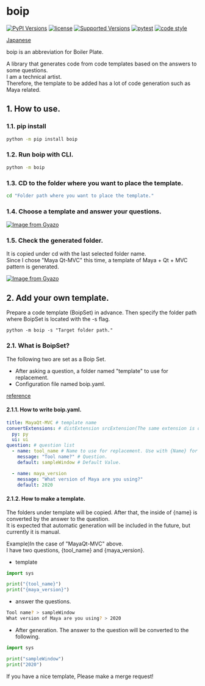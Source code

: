# boip
[![PyPI Versions](https://img.shields.io/pypi/v/boip.svg)](https://pypi.org/project/boip)
[![license](https://img.shields.io/pypi/l/boip)](https://pypi.org/project/boip)
[![Supported Versions](https://img.shields.io/pypi/pyversions/boip.svg)](https://pypi.org/project/boip)
[![pytest](https://codecov.io/gh/InTack2/boip/branch/master/graph/badge.svg)](https://codecov.io/gh/InTack2/boip)
[![code style](https://img.shields.io/badge/code%20style-flake8-000000.svg)](https://pypi.org/project/flake8/)  

[Japanese](https://github.com/InTack2/boip/blob/master/README_JP.md)

boip is an abbreviation for Boiler Plate.  

A library that generates code from code templates based on the answers to some questions.  
I am a technical artist.  
Therefore, the template to be added has a lot of code generation such as Maya related.  


## 1. How to use.
### 1.1. pip install
```bash
python -m pip install boip
```

### 1.2. Run boip with CLI.
```bash
python -m boip
```

### 1.3. CD to the folder where you want to place the template.
```bash
cd "Folder path where you want to place the template."
```

### 1.4. Choose a template and answer your questions.

[![Image from Gyazo](https://i.gyazo.com/b3127fecbe5af7ea40fdce9a09e86c25.gif)](https://gyazo.com/b3127fecbe5af7ea40fdce9a09e86c25)

### 1.5. Check the generated folder.
It is copied under cd with the last selected folder name.  
Since I chose "Maya Qt-MVC" this time, a template of Maya + Qt + MVC pattern is generated.  

[![Image from Gyazo](https://i.gyazo.com/fc49047b094d2d9dfe305da46ad30f0a.gif)](https://gyazo.com/fc49047b094d2d9dfe305da46ad30f0a)



## 2. Add your own template.
Prepare a code template (BoipSet) in advance.
Then specify the folder path where BoipSet is located with the -s flag.
```
python -m boip -s "Target folder path."
```

### 2.1. What is BoipSet?
The following two are set as a Boip Set.  
- After asking a question, a folder named "template" to use for replacement.  
- Configuration file named boip.yaml.  
  
[reference](https://github.com/InTack2/boip/tree/master/src/boip/preset)  

#### 2.1.1. How to write boip.yaml.
``` yaml
title: MayaQt-MVC # template name
convertExtensions: # distExtension srcExtension(The same extension is okay.)
  py: py
  ui: ui
question: # question list
  - name: tool_name # Name to use for replacement. Use with {Name} for stationery.
    message: "Tool name?" # Question.
    default: sampleWindow # Default Value.

  - name: maya_version
    message: "What version of Maya are you using?"
    default: 2020
```

#### 2.1.2. How to make a template.
The folders under template will be copied. After that, the inside of {name} is converted by the answer to the question.  
It is expected that automatic generation will be included in the future, but currently it is manual.  

Example)In the case of "MayaQt-MVC" above.  
I have two questions, {tool_name} and {maya_version}.

- template
```python:sample.py
import sys

print("{tool_name}")
print("{maya_version}")
```

- answer the questions.
```bash
Tool name? > sampleWindow
What version of Maya are you using? > 2020
```

- After generation.
The answer to the question will be converted to the following.  

```python:sample.py
import sys

print("sampleWindow")
print("2020")
```

If you have a nice template, Please make a merge request!